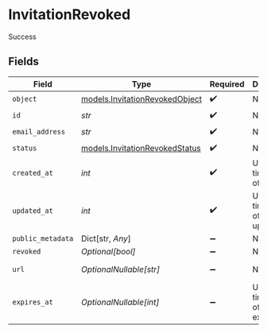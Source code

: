 # InvitationRevoked

Success


## Fields

| Field                                                                  | Type                                                                   | Required                                                               | Description                                                            | Example                                                                |
| ---------------------------------------------------------------------- | ---------------------------------------------------------------------- | ---------------------------------------------------------------------- | ---------------------------------------------------------------------- | ---------------------------------------------------------------------- |
| `object`                                                               | [models.InvitationRevokedObject](../models/invitationrevokedobject.md) | :heavy_check_mark:                                                     | N/A                                                                    | invitation                                                             |
| `id`                                                                   | *str*                                                                  | :heavy_check_mark:                                                     | N/A                                                                    | inv_f02930r3                                                           |
| `email_address`                                                        | *str*                                                                  | :heavy_check_mark:                                                     | N/A                                                                    | invitee@example.com                                                    |
| `status`                                                               | [models.InvitationRevokedStatus](../models/invitationrevokedstatus.md) | :heavy_check_mark:                                                     | N/A                                                                    | revoked                                                                |
| `created_at`                                                           | *int*                                                                  | :heavy_check_mark:                                                     | Unix timestamp of creation.<br/>                                       | 1622549600                                                             |
| `updated_at`                                                           | *int*                                                                  | :heavy_check_mark:                                                     | Unix timestamp of last update.<br/>                                    | 1622553200                                                             |
| `public_metadata`                                                      | Dict[str, *Any*]                                                       | :heavy_minus_sign:                                                     | N/A                                                                    | {}                                                                     |
| `revoked`                                                              | *Optional[bool]*                                                       | :heavy_minus_sign:                                                     | N/A                                                                    | true                                                                   |
| `url`                                                                  | *OptionalNullable[str]*                                                | :heavy_minus_sign:                                                     | N/A                                                                    | https://example.com/invitations/accept?code=abcd1234                   |
| `expires_at`                                                           | *OptionalNullable[int]*                                                | :heavy_minus_sign:                                                     | Unix timestamp of expiration.<br/>                                     |                                                                        |